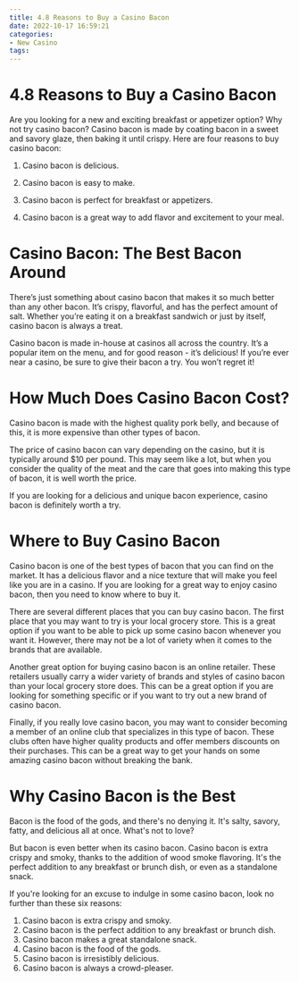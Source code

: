 ```yaml
---
title: 4.8 Reasons to Buy a Casino Bacon 
date: 2022-10-17 16:59:21
categories:
- New Casino
tags:
---
```



# 4.8 Reasons to Buy a Casino Bacon 

Are you looking for a new and exciting breakfast or appetizer option? Why not try casino bacon? Casino bacon is made by coating bacon in a sweet and savory glaze, then baking it until crispy. Here are four reasons to buy casino bacon:

1. Casino bacon is delicious.

2. Casino bacon is easy to make.

3. Casino bacon is perfect for breakfast or appetizers.

4. Casino bacon is a great way to add flavor and excitement to your meal.

#  Casino Bacon: The Best Bacon Around 

There’s just something about casino bacon that makes it so much better than any other bacon. It’s crispy, flavorful, and has the perfect amount of salt. Whether you’re eating it on a breakfast sandwich or just by itself, casino bacon is always a treat.

Casino bacon is made in-house at casinos all across the country. It’s a popular item on the menu, and for good reason - it’s delicious! If you’re ever near a casino, be sure to give their bacon a try. You won’t regret it!

#  How Much Does Casino Bacon Cost? 

Casino bacon is made with the highest quality pork belly, and because of this, it is more expensive than other types of bacon. 

The price of casino bacon can vary depending on the casino, but it is typically around $10 per pound. This may seem like a lot, but when you consider the quality of the meat and the care that goes into making this type of bacon, it is well worth the price. 

If you are looking for a delicious and unique bacon experience, casino bacon is definitely worth a try.

#  Where to Buy Casino Bacon 

Casino bacon is one of the best types of bacon that you can find on the market. It has a delicious flavor and a nice texture that will make you feel like you are in a casino. If you are looking for a great way to enjoy casino bacon, then you need to know where to buy it.

There are several different places that you can buy casino bacon. The first place that you may want to try is your local grocery store. This is a great option if you want to be able to pick up some casino bacon whenever you want it. However, there may not be a lot of variety when it comes to the brands that are available.

Another great option for buying casino bacon is an online retailer. These retailers usually carry a wider variety of brands and styles of casino bacon than your local grocery store does. This can be a great option if you are looking for something specific or if you want to try out a new brand of casino bacon.

Finally, if you really love casino bacon, you may want to consider becoming a member of an online club that specializes in this type of bacon. These clubs often have higher quality products and offer members discounts on their purchases. This can be a great way to get your hands on some amazing casino bacon without breaking the bank.

#  Why Casino Bacon is the Best

Bacon is the food of the gods, and there's no denying it. It's salty, savory, fatty, and delicious all at once. What's not to love?

But bacon is even better when its casino bacon. Casino bacon is extra crispy and smoky, thanks to the addition of wood smoke flavoring. It's the perfect addition to any breakfast or brunch dish, or even as a standalone snack.

If you're looking for an excuse to indulge in some casino bacon, look no further than these six reasons:

1. Casino bacon is extra crispy and smoky.
2. Casino bacon is the perfect addition to any breakfast or brunch dish.
3. Casino bacon makes a great standalone snack.
4. Casino bacon is the food of the gods.
5. Casino bacon is irresistibly delicious.
6. Casino bacon is always a crowd-pleaser.